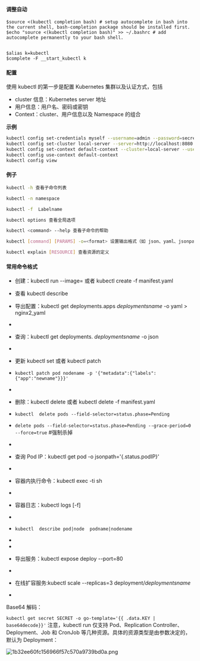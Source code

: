 

#### 调整自动
```shell
$source <(kubectl completion bash) # setup autocomplete in bash into the current shell, bash-completion package should be installed first.
$echo "source <(kubectl completion bash)" >> ~/.bashrc # add autocomplete permanently to your bash shell.


$alias k=kubectl
$complete -F __start_kubectl k

```


#### 配置
使用 kubectl 的第一步是配置 Kubernetes 集群以及认证方式，包括

* cluster 信息：Kubernetes server 地址
* 用户信息：用户名、密码或密钥
* Context：cluster、用户信息以及 Namespace 的组合

**示例**
```bash
kubectl config set-credentials myself --username=admin --password=secret
kubectl config set-cluster local-server --server=http://localhost:8080
kubectl config set-context default-context --cluster=local-server --user=myself --namespace=default
kubectl config use-context default-context
kubectl config view
```

#### 例子

```bash
kubectl -h 查看子命令列表

kubectl -n namespace

kubectl -f  Labelname

kubectl options 查看全局选项

kubectl <command> --help 查看子命令的帮助

kubectl [command] [PARAMS] -o=<format> 设置输出格式（如 json、yaml、jsonpath 等）

kubectl explain [RESOURCE] 查看资源的定义
```


#### 常用命令格式

* 创建：kubectl run <name> --image=<image> 或者 kubectl create -f manifest.yaml
* 查看 kubectl describe 

* 导出配置：kubectl get deployments.apps *deploymentsname*  -o yaml > nginx2_yaml
* 
* 查询：kubectl get deployments. *deploymentsname*   -o json
* 
* 更新 kubectl set 或者 kubectl patch
* `kubectl patch pod nodename -p '{"metadata":{"labels":{"app":"newname"}}}'`
* 
* 删除：kubectl delete <resource> <name> 或者 kubectl delete -f manifest.yaml
* `kubectl  delete pods --field-selector=status.phase=Pending`
* `delete pods --field-selector=status.phase=Pending --grace-period=0 --force=true` #强制杀掉
* 
* 查询 Pod IP：kubectl get pod <pod-name> -o jsonpath='{.status.podIP}'
* 
* 容器内执行命令：kubectl exec -ti <pod-name> sh
* 
* 容器日志：kubectl logs [-f] <pod-name>
* 
* `kubectl  describe pod|node  podname|nodename`
* 
* 
* 导出服务：kubectl expose deploy <name> --port=80
* 
* 在线扩容服务:kubectl scale --replicas=3 deployment/*deploymentsname* 
* 

Base64 解码：

```kubectl get secret SECRET -o go-template='{{ .data.KEY | base64decode}}'```
注意，kubectl run 仅支持 Pod、Replication Controller、Deployment、Job 和 CronJob 等几种资源。具体的资源类型是由参数决定的，默认为 Deployment：




![1b32ee60fc156966f57c570a9739bd0a.png](evernotecid://CF28A078-1096-40A0-9ACD-0DAA8CE64AC7/appyinxiangcom/6208230/ENResource/p761)


